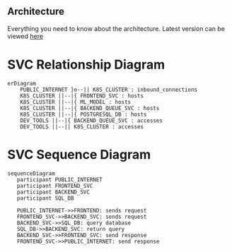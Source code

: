 ## Architecture
Everything you need to know about the architecture.
Latest version can be viewed [here](https://github.com/mxava/mcbroken-ml/blob/main/README.md)

# SVC Relationship Diagram
```mermaid
erDiagram
    PUBLIC_INTERNET }o--|| K8S_CLUSTER : inbound_connections
    K8S_CLUSTER ||--|{ FRONTEND_SVC : hosts
    K8S_CLUSTER ||--|{ ML_MODEL : hosts
    K8S_CLUSTER ||--|{ BACKEND_QUEUE_SVC : hosts
    K8S_CLUSTER ||--|{ POSTGRESQL_DB : hosts
    DEV_TOOLS ||--|{ BACKEND_QUEUE_SVC : accesses
    DEV_TOOLS ||--|| K8S_CLUSTER : accesses
```

# SVC Sequence Diagram
```mermaid
sequenceDiagram
   participant PUBLIC_INTERNET
   participant FRONTEND_SVC
   participant BACKEND_SVC
   participant SQL_DB

   PUBLIC_INTERNET->>FRONTEND: sends request
   FRONTEND_SVC->>BACKEND_SVC: sends request
   BACKEND_SVC->>SQL_DB: query database
   SQL_DB->>BACKEND_SVC: return query
   BACKEND_SVC->>FRONTEND_SVC: send response
   FRONTEND_SVC->>PUBLIC_INTERNET: send response
```